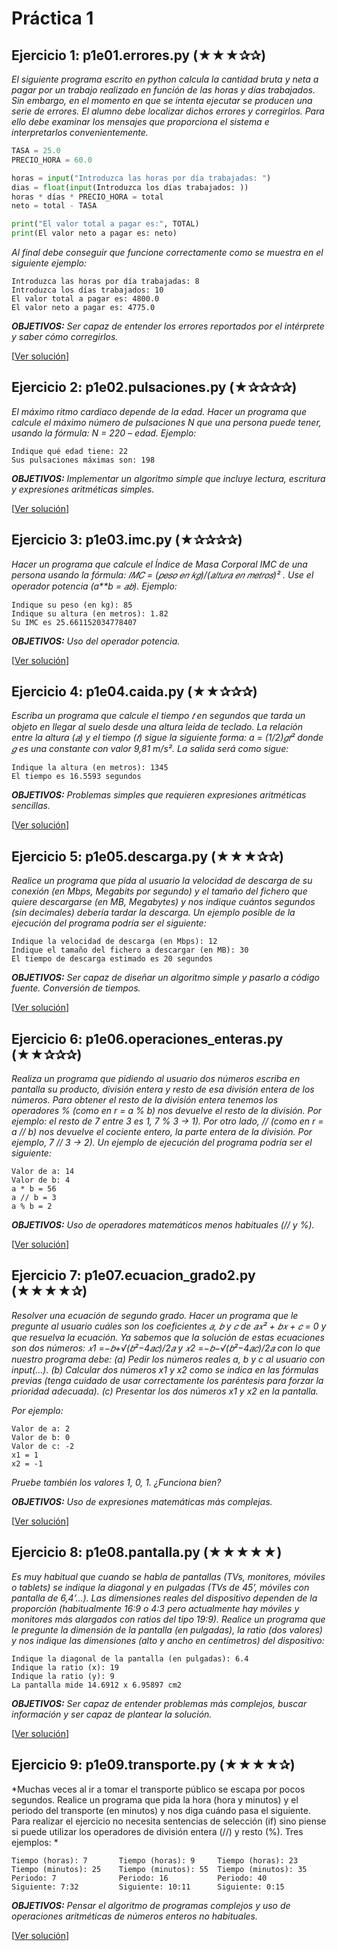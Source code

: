# Práctica 1

## Ejercicio 1: p1e01.errores.py (★★★✰✰) 

*El siguiente programa escrito en python calcula la cantidad bruta y neta a pagar por un trabajo realizado en función de las horas y días trabajados. Sin embargo, en el momento en que se intenta ejecutar se producen una serie de errores. El alumno debe localizar dichos errores y corregirlos. Para ello debe examinar los  mensajes que proporciona el sistema e interpretarlos convenientemente.*
 
 ```python
TASA = 25.0 
PRECIO_HORA = 60.0 
 
horas = input("Introduzca las horas por día trabajadas: ") 
dias = float(input(Introduzca los días trabajados: )) 
horas * días * PRECIO_HORA = total 
neto = total - TASA 
 
print("El valor total a pagar es:", TOTAL) 
print(El valor neto a pagar es: neto) 
```
*Al final debe conseguir que funcione correctamente como se muestra en el siguiente ejemplo:*
 
```
Introduzca las horas por día trabajadas: 8 
Introduzca los días trabajados: 10 
El valor total a pagar es: 4800.0 
El valor neto a pagar es: 4775.0 
```

*__OBJETIVOS:__ Ser capaz de entender los errores reportados por el intérprete y saber cómo corregirlos.*

[[Ver solución](códigos/p1e01.errores.py)]

## Ejercicio 2: p1e02.pulsaciones.py (★✰✰✰✰) 
*El máximo ritmo cardiaco depende de la edad. Hacer un programa que calcule el máximo número de pulsaciones N que una persona puede tener, usando la fórmula: N = 220 – edad. Ejemplo:*
 
```
Indique qué edad tiene: 22 
Sus pulsaciones máximas son: 198 
``` 

*__OBJETIVOS:__ Implementar un algoritmo simple que incluye lectura, escritura y expresiones aritméticas simples.*

[[Ver solución](códigos/p1e02.pulsaciones.py)]
 
## Ejercicio 3: p1e03.imc.py (★✰✰✰✰) 
*Hacer un programa que calcule el Índice de Masa Corporal IMC de una persona usando la fórmula: 𝐼𝑀𝐶 = (𝑝𝑒𝑠𝑜 𝑒𝑛 𝑘𝑔)/(𝑎𝑙𝑡𝑢𝑟𝑎 𝑒𝑛 𝑚𝑒𝑡𝑟𝑜𝑠)² . Use el operador potencia (a\*\*b = 𝑎𝑏). Ejemplo:* 
 
```
Indique su peso (en kg): 85 
Indique su altura (en metros): 1.82 
Su IMC es 25.661152034778407 
``` 

*__OBJETIVOS:__ Uso del operador potencia.*
 
[[Ver solución](códigos/p1e03.imc.py)]

## Ejercicio 4: p1e04.caida.py (★★✰✰✰) 
*Escriba un programa que calcule el tiempo 𝑡 en segundos que tarda un objeto en llegar al suelo desde una altura leída de teclado. La relación entre la altura (𝑎) y el tiempo (𝑡) sigue la siguiente forma: a = (1/2)𝑔𝑡² donde 𝑔 es una constante con valor 9,81 m/s². La salida será como sigue:*  
 
```
Indique la altura (en metros): 1345 
El tiempo es 16.5593 segundos 
``` 

*__OBJETIVOS:__ Problemas simples que requieren expresiones aritméticas sencillas.*

[[Ver solución](códigos/p1e04.caida.py)]

## Ejercicio 5: p1e05.descarga.py (★★★✰✰) 
*Realice un programa que pida al usuario la velocidad de descarga de su conexión (en Mbps, Megabits por segundo) y el tamaño del fichero que quiere descargarse (en MB, Megabytes) y nos indique cuántos segundos (sin decimales) debería tardar la descarga. Un ejemplo posible de la ejecución del programa podría ser el siguiente:*

```
Indique la velocidad de descarga (en Mbps): 12 
Indique el tamaño del fichero a descargar (en MB): 30 
El tiempo de descarga estimado es 20 segundos 
```

*__OBJETIVOS:__ Ser capaz de diseñar un algoritmo simple y pasarlo a código fuente. Conversión de tiempos.*
 
[[Ver solución](códigos/p1e05.descarga.py)]

## Ejercicio 6: p1e06.operaciones_enteras.py (★★✰✰✰) 
*Realiza un programa que pidiendo al usuario dos números escriba en pantalla  su  producto,  división  entera  y  resto  de  esa  división  entera  de  los  números.  Para  obtener  el  resto  de  la división entera tenemos los operadores % (como en r = a % b) nos devuelve el resto de la división. Por ejemplo: el resto de 7 entre 3 es 1, 7 % 3 → 1). Por otro lado, // (como en r = a // b) nos devuelve el cociente entero, la parte entera de la división. Por ejemplo, 7 // 3 → 2). Un ejemplo de ejecución del programa podría ser el siguiente:*

```
Valor de a: 14 
Valor de b: 4 
a * b = 56 
a // b = 3 
a % b = 2 
``` 

*__OBJETIVOS:__ Uso de operadores matemáticos menos habituales (// y %).*

[[Ver solución](códigos/p1e06.operaciones_enteras.py)]

## Ejercicio 7: p1e07.ecuacion_grado2.py (★★★★✰)  
*Resolver  una  ecuación  de  segundo  grado.  Hacer  un  programa  que  le pregunte  al  usuario  cuáles  son  los  coeficientes 𝑎, 𝑏 y 𝑐 de 𝑎𝑥² + 𝑏𝑥 + 𝑐 = 0 y  que  resuelva  la  ecuación.  Ya sabemos  que  la  solución  de  estas  ecuaciones  son  dos  números: 𝑥1 =−𝑏+√(𝑏²−4𝑎𝑐)/2𝑎  y 𝑥2 =−𝑏−√(𝑏²−4𝑎𝑐)/2𝑎  con  lo  que nuestro programa debe:*
*(a) Pedir los números reales a, b y c al usuario con input(...).*
*(b) Calcular dos números x1 y x2 como se indica en las fórmulas previas (tenga cuidado de usar correctamente los paréntesis para forzar la prioridad adecuada).*
*(c) Presentar los dos números x1 y x2 en la pantalla.*
 
*Por ejemplo:*

```
Valor de a: 2
Valor de b: 0 
Valor de c: -2 
x1 = 1 
x2 = -1 
```

*Pruebe también los valores 1, 0, 1. ¿Funciona bien?*

*__OBJETIVOS:__ Uso de expresiones matemáticas más complejas.*

[[Ver solución](códigos/p1e07.ecuacion_grado2.py)]
 
## Ejercicio 8: p1e08.pantalla.py (★★★★★)  
*Es  muy  habitual  que  cuando  se  habla  de  pantallas  (TVs,  monitores,  móviles  o tablets) se indique la diagonal y en pulgadas (TVs de 45’, móviles con pantalla de 6,4’...). Las dimensiones reales del dispositivo dependen  de la proporción  (habitualmente 16:9 o 4:3 pero actualmente hay móviles y monitores más 
alargados con ratios del tipo 19:9). Realice un programa que le pregunte la dimensión de la pantalla (en pulgadas), la ratio (dos valores) y nos indique las dimensiones (alto y ancho en centímetros) del dispositivo:*
 
```
Indique la diagonal de la pantalla (en pulgadas): 6.4 
Indique la ratio (x): 19  
Indique la ratio (y): 9 
La pantalla mide 14.6912 x 6.95897 cm2 
``` 
*__OBJETIVOS:__ Ser capaz de entender problemas más complejos, buscar información y ser capaz de plantear la solución.*

[[Ver solución](códigos/p1e08.pantalla.py)]

## Ejercicio 9: p1e09.transporte.py (★★★★✰)  
*Muchas veces al ir a tomar el transporte público se escapa por pocos segundos. Realice un programa  que  pida  la  hora  (hora  y  minutos)  y  el  periodo  del  transporte  (en  minutos)  y  nos  diga  cuándo  pasa  el siguiente. Para realizar el ejercicio no necesita sentencias de selección (if) sino piense si puede utilizar los operadores de división entera (//) y resto (%). Tres ejemplos: *
 
```
Tiempo (horas): 7       Tiempo (horas): 9     Tiempo (horas): 23 
Tiempo (minutos): 25    Tiempo (minutos): 55  Tiempo (minutos): 35 
Periodo: 7              Periodo: 16           Periodo: 40 
Siguiente: 7:32         Siguiente: 10:11      Siguiente: 0:15 
```
*__OBJETIVOS:__ Pensar el algoritmo de programas complejos y uso de operaciones aritméticas de números enteros no habituales.*

[[Ver solución](códigos/p1e09.transporte.py)]
